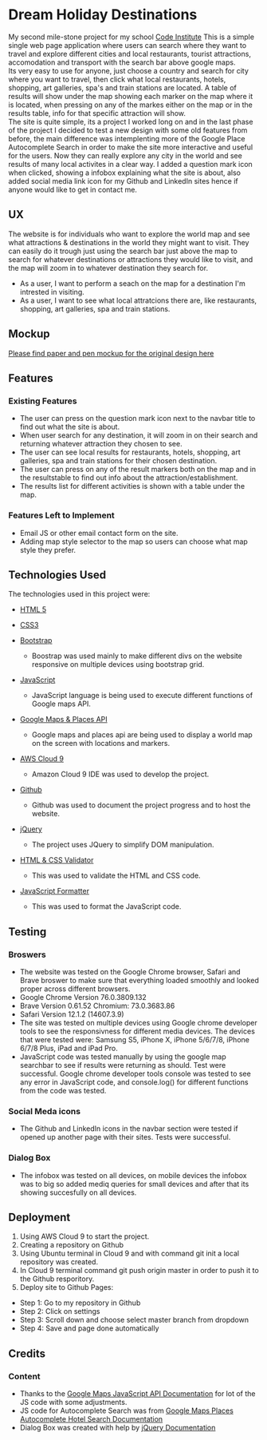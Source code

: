 # Dream Holiday Destinations

My second mile-stone project for my school [Code Institute](https://codeinstitute.net/)
This is a simple single web page application where users can search where they want to travel and explore different cities and local restaurants, tourist attractions, accomodation and transport with the search bar above google maps. <br> Its very easy to use for anyone, just choose a country and search for city where you want to travel, then click what local restaurants, hotels, shopping, art galleries, spa's and train stations are located. A table of results will show under the map showing each marker on the map where it is located, when pressing on any of the markes either on the map or in the results table, info for that specific attraction will show. <br> The site is quite simple, its a project I worked long on and in the last phase of the project I decided to test a new design with some old features from before, the main difference was intemplenting more of the Google Place Autocomplete Search in order to make the site more interactive and useful for the users. Now they can really explore any city in the world and see results of many local activites in a clear way. I added a question mark icon when clicked, showing a infobox explaining what the site is about, also added social media link icon for my Github and LinkedIn sites hence if anyone would like to get in contact me.   

## UX

The website is for individuals who want to explore the world map and see what attractions & destinations in the world they might want to visit. They can easily do it trough just using the search bar just above the map to search for whatever destinations or attractions they would like to visit, and the map will zoom in to whatever destination they search for.

* As a user, I want to perform a seach on the map for a destination I'm intrested in visiting.
* As a user, I want to see what local attratcions there are, like restaurants, shopping, art galleries, spa and train stations.

## Mockup

[Please find paper and pen mockup for the original design here](https://github.com/markofsuccess/interactive-front-end-mile-stone-project/blob/master/assets/images/mockup.jpeg)

## Features

### Existing Features

* The user can press on the question mark icon next to the navbar title to find out what the site is about.
* When user search for any destination, it will zoom in on their search and returning whatever attraction they chosen to see.
* The user can see local results for restaurants, hotels, shopping, art galleries, spa and train stations for their chosen destination.
* The user can press on any of the result markers both on the map and in the resultstable to find out info about the attraction/establishment.
* The results list for different activities is shown with a table under the map.

### Features Left to Implement

* Email JS or other email contact form on the site.
* Adding map style selector to the map so users can choose what map style they prefer.

## Technologies Used

The technologies used in this project were:

* [HTML 5](https://developer.mozilla.org/en-US/docs/Web/Guide/HTML/HTML5)

* [CSS3](https://developer.mozilla.org/en-US/docs/Archive/CSS3)

* [Bootstrap](https://getbootstrap.com/)
  * Boostrap was used mainly to make different divs on the website responsive on multiple devices using bootstrap grid.

* [JavaScript](https://developer.mozilla.org/en-US/docs/Web/JavaScript)
  * JavaScript language is being used to execute different functions of Google maps API.

* [Google Maps & Places API](https://cloud.google.com/maps-platform/)
  * Google maps and places api are being used to display a world map on the screen with locations and markers.

* [AWS Cloud 9](https://aws.amazon.com/education/awseducate/)
  * Amazon Cloud 9 IDE was used to develop the project.

* [Github](https://github.com/)
  * Github was used to document the project progress and to host the website.

* [jQuery](https://jquery.com/)
  * The project uses JQuery to simplify DOM manipulation.

* [HTML & CSS Validator](https://validator.w3.org/)
  * This was used to validate the HTML and CSS code.

* [JavaScript Formatter](https://beautifier.io/)
  * This was used to format the JavaScript code.

## Testing

### Broswers

* The website was tested on the Google Chrome browser, Safari and Brave broswer to make sure that everything loaded smoothly and looked proper across different browsers.
* Google Chrome Version 76.0.3809.132
* Brave Version 0.61.52 Chromium: 73.0.3683.86
* Safari Version 12.1.2 (14607.3.9)
* The site was tested on multiple devices using Google chrome developer tools to see the responsivness for different media devices. The devices that were tested were: Samsung S5, iPhone X, iPhone 5/6/7/8, iPhone 6/7/8 Plus, iPad and iPad Pro.
* JavaScript code was tested manually by using the google map searchbar to see if results were returning as should. Test were successful. Google chrome developer tools console was tested to see any error in JavaScript code, and console.log() for different functions from the code was tested.

### Social Meda icons

* The Github and LinkedIn icons in the navbar section were tested if opened up another page with their sites. Tests were successful.

### Dialog Box

* The infobox was tested on all devices, on mobile devices the infobox was to big so added mediq queries for small devices and after that its showing succesfully on all devices.

## Deployment

1. Using AWS Cloud 9 to start the project. 
2. Creating a repository on Github
3. Using Ubuntu terminal in Cloud 9 and with command git init a local repository was created.
4. In Cloud 9 terminal command git push origin master in order to push it to the Github resporitory.
5. Deploy site to Github Pages:
  * Step 1: Go to my repository in Github
  * Step 2: Click on settings
  * Step 3: Scroll down and choose select master branch from dropdown
  * Step 4: Save and page done automatically 

## Credits

### Content
* Thanks to the [Google Maps JavaScript API Documentation](https://developers.google.com/maps/documentation/javascript/tutorial) for lot of the JS code with some adjustments.
* JS code for Autocomplete Search was from [Google Maps Places Autocomplete Hotel Search Documentation](https://developers.google.com/maps/documentation/javascript/examples/places-autocomplete-hotelsearch)
* Dialog Box was created with help by [jQuery Documentation](https://jqueryui.com/dialog/#default)

